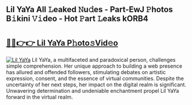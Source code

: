 ## Lil YaYa All 𝙻eaked 𝙽u𝚍es - Part-EwJ 𝙿hotos B𝚒kini 𝚅𝚒deo - Hot 𝙿art 𝙻eaks kORB4

# <h2><a href="http://ld3qm2.urlbe.top/?page=Lil+YaYa">🔗🔗👉👉 Lil YaYa P𝚑oto𝚜Vid𝚎o</a></h2>

[![Lil YaYa](https://i.imgur.com/eBuTRDB.gif)](http://ld3qm2.urlbe.top/?page=Lil+YaYa)
Lil YaYa, a multifaceted and paradoxical person, challenges simple comprehension. Her unique approach to building a web presence has allured and offended followers, stimulating debates on artistic expression, consent, and the essence of virtual communities. Despite the uncertainty of her next steps, her impact on the digital realm is significant. Unwavering determination and undeniable enchantment propel Lil YaYa forward in the virtual realm.

